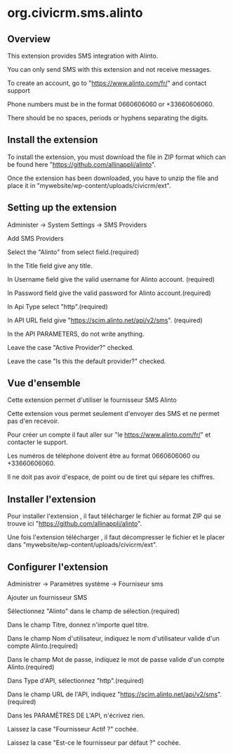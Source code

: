 # org.civicrm.sms.alinto


## Overview
This extension provides SMS integration with Alinto.

You can only send SMS with this extension and not receive messages.

To create an account, go to "https://www.alinto.com/fr/" and contact support

Phone numbers must be in the format 0660606060 or +33660606060.

There should be no spaces, periods or hyphens separating the digits.

## Install the extension
To install the extension, you must download the file in ZIP format which can be found here "https://github.com/allinappli/alinto".

Once the extension has been downloaded, you have to unzip the file and place it in "mywebsite/wp-content/uploads/civicrm/ext".

## Setting up the extension

Administer -> System Settings -> SMS Providers

Add SMS Providers

Select the "Alinto" from select field.(required)

In the Title field give any title.

In Username field give the valid username for Alinto account. (required)

In Password field give the valid password for Alinto account.(required)

In Api Type select "http".(required)

In API URL field give "https://scim.alinto.net/api/v2/sms". (required)

In the API PARAMETERS, do not write anything.

Leave the case "Active Provider?" checked.

Leave the case "Is this the default provider?" checked.









## Vue d'ensemble
Cette extension permet d'utiliser le fournisseur SMS Alinto

Cette extension vous permet seulement d'envoyer des SMS et ne permet pas d'en recevoir.

Pour créer un compte il faut aller sur "le https://www.alinto.com/fr/" et contacter le support.

Les numéros de téléphone doivent être au format 0660606060 ou +33660606060.

Il ne doit pas avoir d'espace, de point ou de tiret qui sépare les chiffres.

## Installer l'extension
Pour installer l'extension , il faut télécharger le fichier au format ZIP qui se trouve ici "https://github.com/allinappli/alinto".

Une fois l'extension télécharger , il faut décompresser le fichier et le placer dans "mywebsite/wp-content/uploads/civicrm/ext".

## Configurer l'extension
Administrer -> Paramètres système -> Fourniseur sms

Ajouter un fournisseur SMS

Sélectionnez "Alinto" dans le champ de sélection.(required)

Dans le champ Titre, donnez n'importe quel titre.

Dans le champ Nom d'utilisateur, indiquez le nom d'utilisateur valide d'un compte Alinto.(required)

Dans le champ Mot de passe, indiquez le mot de passe valide d'un compte Alinto.(required)

Dans Type d'API, sélectionnez "http".(required)

Dans le champ URL de l'API, indiquez "https://scim.alinto.net/api/v2/sms". (required)

Dans les PARAMÈTRES DE L'API, n'écrivez rien.

Laissez la case "Fournisseur Actif ?" cochée. 

Laissez la case "Est-ce le fournisseur par défaut ?" cochée.



